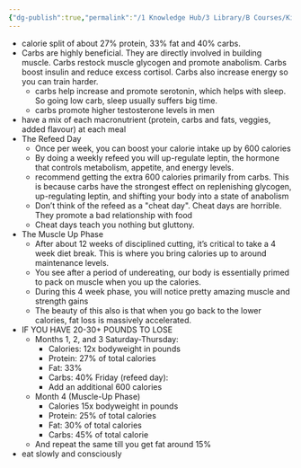 ```yaml
---
{"dg-publish":true,"permalink":"/1 Knowledge Hub/3 Library/B Courses/Kinobody/Diet Plan/","noteIcon":""}
---
```


- calorie split of about 27% protein, 33% fat and 40% carbs.
- Carbs are highly beneficial. They are directly involved in building muscle. Carbs restock muscle glycogen and promote anabolism. Carbs boost insulin and reduce excess cortisol. Carbs also increase energy so you can train harder.
    - carbs help increase and promote serotonin, which helps with sleep. So going low carb, sleep usually suffers big time.
    - carbs promote higher testosterone levels in men
- have a mix of each macronutrient (protein, carbs and fats, veggies, added flavour) at each meal
- The Refeed Day
    - Once per week, you can boost your calorie intake up by 600 calories
    - By doing a weekly refeed you will up-regulate leptin, the hormone that controls metabolism, appetite, and energy levels.
    - recommend getting the extra 600 calories primarily from carbs. This is because carbs have the strongest effect on replenishing glycogen, up-regulating leptin, and shifting your body into a state of anabolism
    - Don’t think of the refeed as a "cheat day". Cheat days are horrible. They promote a bad relationship with food
    - Cheat days teach you nothing but gluttony.
- The Muscle Up Phase
    - After about 12 weeks of disciplined cutting, it’s critical to take a 4 week diet break. This is where you bring calories up to around maintenance levels.
    - You see after a period of undereating, our body is essentially primed to pack on muscle when you up the calories.
    - During this 4 week phase, you will notice pretty amazing muscle and strength gains
    - The beauty of this also is that when you go back to the lower calories, fat loss is massively accelerated.
- IF YOU HAVE 20-30+ POUNDS TO LOSE
    - Months 1, 2, and 3 Saturday-Thursday:
        - Calories: 12x bodyweight in pounds
        - Protein: 27% of total calories
        - Fat: 33%
        - Carbs: 40% Friday (refeed day):
        - Add an additional 600 calories
    - Month 4 (Muscle-Up Phase)
        - Calories 15x bodyweight in pounds
        - Protein: 25% of total calories
        - Fat: 30% of total calories
        - Carbs: 45% of total calorie
    - And repeat the same till you get fat around 15%
- eat slowly and consciously

